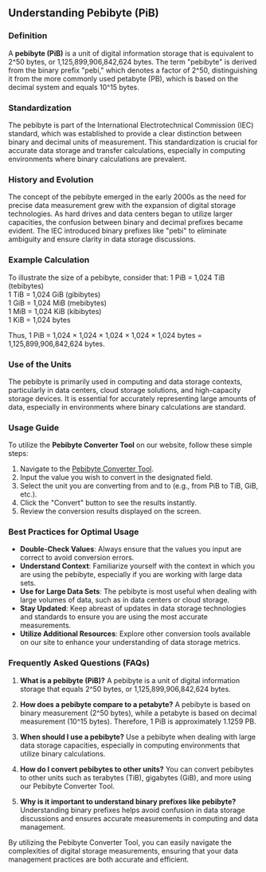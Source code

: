 ## Understanding Pebibyte (PiB)

### Definition
A **pebibyte (PiB)** is a unit of digital information storage that is equivalent to 2^50 bytes, or 1,125,899,906,842,624 bytes. The term "pebibyte" is derived from the binary prefix "pebi," which denotes a factor of 2^50, distinguishing it from the more commonly used petabyte (PB), which is based on the decimal system and equals 10^15 bytes.

### Standardization
The pebibyte is part of the International Electrotechnical Commission (IEC) standard, which was established to provide a clear distinction between binary and decimal units of measurement. This standardization is crucial for accurate data storage and transfer calculations, especially in computing environments where binary calculations are prevalent.

### History and Evolution
The concept of the pebibyte emerged in the early 2000s as the need for precise data measurement grew with the expansion of digital storage technologies. As hard drives and data centers began to utilize larger capacities, the confusion between binary and decimal prefixes became evident. The IEC introduced binary prefixes like "pebi" to eliminate ambiguity and ensure clarity in data storage discussions.

### Example Calculation
To illustrate the size of a pebibyte, consider that:
1 PiB = 1,024 TiB (tebibytes)  
1 TiB = 1,024 GiB (gibibytes)  
1 GiB = 1,024 MiB (mebibytes)  
1 MiB = 1,024 KiB (kibibytes)  
1 KiB = 1,024 bytes  

Thus, 1 PiB = 1,024 × 1,024 × 1,024 × 1,024 × 1,024 bytes = 1,125,899,906,842,624 bytes.

### Use of the Units
The pebibyte is primarily used in computing and data storage contexts, particularly in data centers, cloud storage solutions, and high-capacity storage devices. It is essential for accurately representing large amounts of data, especially in environments where binary calculations are standard.

### Usage Guide
To utilize the **Pebibyte Converter Tool** on our website, follow these simple steps:
1. Navigate to the [Pebibyte Converter Tool](https://www.inayam.co/unit-converter/data_storage_si).
2. Input the value you wish to convert in the designated field.
3. Select the unit you are converting from and to (e.g., from PiB to TiB, GiB, etc.).
4. Click the "Convert" button to see the results instantly.
5. Review the conversion results displayed on the screen.

### Best Practices for Optimal Usage
- **Double-Check Values**: Always ensure that the values you input are correct to avoid conversion errors.
- **Understand Context**: Familiarize yourself with the context in which you are using the pebibyte, especially if you are working with large data sets.
- **Use for Large Data Sets**: The pebibyte is most useful when dealing with large volumes of data, such as in data centers or cloud storage.
- **Stay Updated**: Keep abreast of updates in data storage technologies and standards to ensure you are using the most accurate measurements.
- **Utilize Additional Resources**: Explore other conversion tools available on our site to enhance your understanding of data storage metrics.

### Frequently Asked Questions (FAQs)

1. **What is a pebibyte (PiB)?**
   A pebibyte is a unit of digital information storage that equals 2^50 bytes, or 1,125,899,906,842,624 bytes.

2. **How does a pebibyte compare to a petabyte?**
   A pebibyte is based on binary measurement (2^50 bytes), while a petabyte is based on decimal measurement (10^15 bytes). Therefore, 1 PiB is approximately 1.1259 PB.

3. **When should I use a pebibyte?**
   Use a pebibyte when dealing with large data storage capacities, especially in computing environments that utilize binary calculations.

4. **How do I convert pebibytes to other units?**
   You can convert pebibytes to other units such as terabytes (TiB), gigabytes (GiB), and more using our Pebibyte Converter Tool.

5. **Why is it important to understand binary prefixes like pebibyte?**
   Understanding binary prefixes helps avoid confusion in data storage discussions and ensures accurate measurements in computing and data management. 

By utilizing the Pebibyte Converter Tool, you can easily navigate the complexities of digital storage measurements, ensuring that your data management practices are both accurate and efficient.